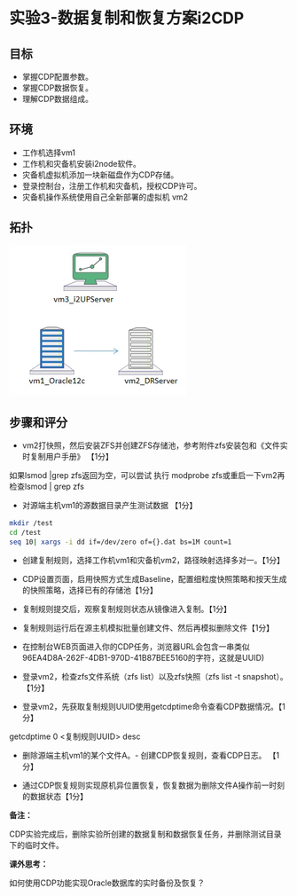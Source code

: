 # 实验3-数据复制和恢复方案i2CDP

## 目标

- 掌握CDP配置参数。
- 掌握CDP数据恢复。
- 理解CDP数据组成。

## 环境

- 工作机选择vm1
- 工作机和灾备机安装i2node软件。
- 灾备机虚拟机添加一块新磁盘作为CDP存储。
- 登录控制台，注册工作机和灾备机，授权CDP许可。
- 灾备机操作系统使用自己全新部署的虚拟机 vm2

## 拓扑

![image.png](https://raw.githubusercontent.com/shuiyuewusong/Image-storage/main/test/image-2024-05-25-11-28-11-410.png)

## 步骤和评分

- vm2打快照，然后安装ZFS并创建ZFS存储池，参考附件zfs安装包和《文件实时复制用户手册》 【1分】

如果lsmod |grep zfs返回为空，可以尝试 执行 modprobe zfs或重启一下vm2再检查lsmod | grep zfs

- 对源端主机vm1的源数据目录产生测试数据 【1分】

```Bash
mkdir /test
cd /test
seq 10| xargs -i dd if=/dev/zero of={}.dat bs=1M count=1
```

- 创建复制规则，选择工作机vm1和灾备机vm2，路径映射选择多对一。【1分】

- CDP设置页面，启用快照方式生成Baseline，配置细粒度快照策略和按天生成的快照策略，选择已有的存储池【1分】

- 复制规则提交后，观察复制规则状态从镜像进入复制。【1分】

- 复制规则运行后在源主机模拟批量创建文件、然后再模拟删除文件【1分】

- 在控制台WEB页面进入你的CDP任务，浏览器URL会包含一串类似96EA4D8A-262F-4DB1-970D-41B87BEE5160的字符，这就是UUID)

- 登录vm2，检查zfs文件系统（zfs list）以及zfs快照（zfs list -t snapshot）。【1分】

- 登录vm2，先获取复制规则UUID使用getcdptime命令查看CDP数据情况。【1分】

getcdptime 0 <复制规则UUID> desc

- 删除源端主机vm1的某个文件A。- 创建CDP恢复规则，查看CDP日志。 【1分】

- 通过CDP恢复规则实现原机异位置恢复，恢复数据为删除文件A操作前一时刻的数据状态【1分】

**备注：**

CDP实验完成后，删除实验所创建的数据复制和数据恢复任务，并删除测试目录下的临时文件。

**课外思考：**

如何使用CDP功能实现Oracle数据库的实时备份及恢复？

